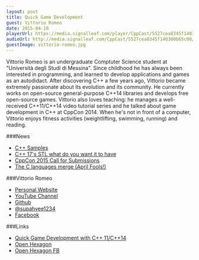 ```yaml
---
layout: post
title: Quick Game Development
guest: Vittorio Romeo
date: 2015-04-10
playerUrl: https://media.signalleaf.com/player/CppCast/5527cea8345f140300b65c00/
audioUrl: http://media.signalleaf.com/CppCast/5527cea8345f140300b65c00/cppcast-007.mp3
guestImage: vittorio-romeo.jpg
---
```


Vittorio Romeo is an undergraduate Comptuter Science student at "Università degli Studi di Messina".
Since childhood he has always been interested in programming, and learned to develop applications and games as an autodidact.
After discovering C++ a few years ago, Vittorio became extremely passionate about its evolution and its community.
He currently works on open-source general-purpose C++14 libraries and develops free open-source games.
Vittorio also loves teaching: he manages a well-received C++11/C++14 video tutorial series and he talked about game development in C++ at CppCon 2014.
When he's not in front of a computer, Vittorio enjoys fitness activities (weightlifting, swimming, running) and reading.

###News

 - [C++ Samples](http://www.cppsamples.com/)
 - [C++ 17's STL what do you want it to have](http://www.reddit.com/r/cpp/comments/31167m/c17s_stl_what_do_you_want_it_to_have/)
 - [CppCon 2015 Call for Submissions](http://cppcon.org/call-for-submissions-2015/)
 - [The C languages merge (April Fools!)](https://isocpp.org/blog/2015/04/the-c-languages-merge)
 
###Vittorio Romeo

 - [Personal Website](http://vittorioromeo.info/)
 - [YouTube Channel](http://youtube.com/c/vittorioromeoinfo)
 - [Github](https://github.com/SuperV1234)
 - [@supahvee1234](https://twitter.com/supahvee1234)
 - [Facebook](https://www.facebook.com/vittorioromeovee?ref=bookmarks)

###Links

 - [Quick Game Development with C++ 11/C++14](https://www.youtube.com/watch?v=TC9zhufV_Z8)
 - [Open Hexagon](http://vittorioromeo.info/projects.html)
 - [Open Hexagon FB](https://www.facebook.com/OpenHexagon)
